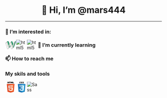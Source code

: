 <h1 align="center">👋 Hi, I’m @mars444</h1>
<hr color="green">
<h3>👀 I’m interested in: </h3>
<img align = "left" alt="html5" width="35px" src="https://raw.githubusercontent.com/github/explore/ac83ae6ab1d3c5c5122805caa44d7fa2b9ca5be3/topics/web/web.png"/>
<img align = "left" alt="html5" width="35px" src="https://upload.wikimedia.org/wikipedia/commons/thumb/8/88/Simple_Soccer_Ball.svg/2048px-Simple_Soccer_Ball.svg.png"/>
<img align = "left" alt="html5" width="35px" src="https://i1.7fon.org/thumb/b335996.jpg"/>


  
<h3>🌱 I’m currently learning</h3>
<h3>📫 How to reach me</h3>
  
### My skils and tools
<img align = "left" alt="html5" width="35px" src="https://raw.githubusercontent.com/github/explore/80688e429a7d4ef2fca1e82350fe8e3517d3494d/topics/html/html.png"/>
<img align = "left" alt="CSS" width="35px" src="https://raw.githubusercontent.com/github/explore/80688e429a7d4ef2fca1e82350fe8e3517d3494d/topics/css/css.png"/>
<img align = "left" alt="Sass" width="35px" src="https://sass-scss.ru/assets/img/logos/logo-b6e1ef6e.svg"/>
